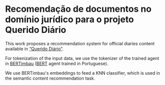 # Recomendação de documentos no domínio jurídico para o projeto Querido Diário

This work proposes a recommendation system for official diaries content available in [“Querido Diário”](https://queridodiario.ok.org.br). 

For tokenization of the input data, we use the tokenizer of the trained agent in [BERTimbau](https://github.com/neuralmind-ai/portuguese-bert) ([BERT](https://github.com/google-research/bert) agent trained in Portuguese).

We use BERTimbau's embeddings to feed a KNN classifier, which is used in the semantic content recommendation task.
